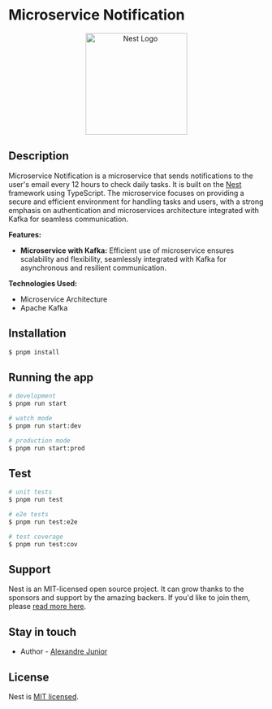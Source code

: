 # Microservice Notification

<p align="center">
  <a href="http://nestjs.com/" target="blank"><img src="https://nestjs.com/img/logo-small.svg" width="200" alt="Nest Logo" /></a>
</p>

## Description

Microservice Notification is a microservice that sends notifications to the user's email every 12 hours to check daily tasks. It is built on the [Nest](https://github.com/nestjs/nest) framework using TypeScript. The microservice focuses on providing a secure and efficient environment for handling tasks and users, with a strong emphasis on authentication and microservices architecture integrated with Kafka for seamless communication.

**Features:**

- **Microservice with Kafka:** Efficient use of microservice ensures scalability and flexibility, seamlessly integrated with Kafka for asynchronous and resilient communication.

**Technologies Used:**

- Microservice Architecture
- Apache Kafka

## Installation

```bash
$ pnpm install
```

## Running the app

```bash
# development
$ pnpm run start

# watch mode
$ pnpm run start:dev

# production mode
$ pnpm run start:prod
```

## Test

```bash
# unit tests
$ pnpm run test

# e2e tests
$ pnpm run test:e2e

# test coverage
$ pnpm run test:cov
```

## Support

Nest is an MIT-licensed open source project. It can grow thanks to the sponsors and support by the amazing backers. If you'd like to join them, please [read more here](https://docs.nestjs.com/support).

## Stay in touch

- Author - [Alexandre Junior](https://www.linkedin.com/in/alexandrejuniorc/)
  
## License

Nest is [MIT licensed](LICENSE).
